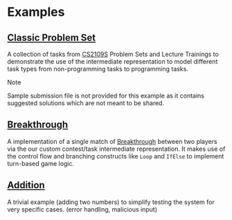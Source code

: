 # Examples

## [Classic Problem Set](problem_set/)

A collection of tasks from [CS2109S](https://nusmods.com/courses/CS2109S/introduction-to-ai-and-machine-learning) Problem Sets and Lecture Trainings to demonstrate the use of the intermediate representation to model different task types from non-programming tasks to programming tasks.

> [!NOTE]
> Sample submission file is not provided for this example as it contains suggested solutions which are not meant to be shared.

## [Breakthrough](breakthrough/)

A implementation of a single match of [Breakthrough](<https://en.wikipedia.org/wiki/Breakthrough_(board_game)>) between two players via the our custom contest/task intermediate representation. It makes use of the control flow and branching constructs like `Loop` and `IfElse` to implement turn-based game logic.

## [Addition](addition/)

A trivial example (adding two numbers) to simplify testing the system for very specific cases. (error handling, malicious input)
